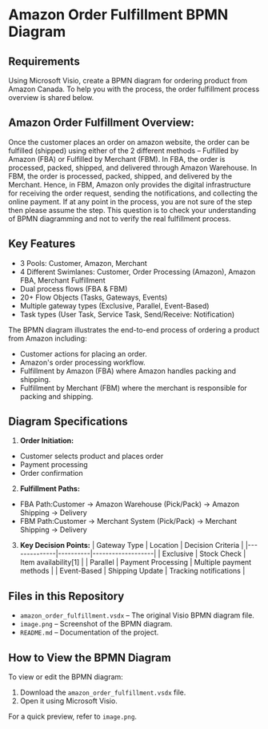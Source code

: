 # Amazon Order Fulfillment BPMN Diagram

## Requirements
Using Microsoft Visio, create a BPMN diagram for ordering product from Amazon Canada. To help you with the process, the order fulfillment process overview is shared below.

## Amazon Order Fulfillment Overview:
Once the customer places an order on amazon website, the order can be fulfilled (shipped) using either of the 2 different methods – Fulfilled by Amazon (FBA) or Fulfilled by Merchant (FBM). In FBA, the order is processed, packed, shipped, and delivered through Amazon Warehouse. In FBM, the order is processed, packed, shipped, and delivered by the Merchant. Hence, in FBM, Amazon only provides the digital infrastructure for receiving the order request, sending the notifications, and collecting the online payment. If at any point in the process, you are not sure of the step then please assume the step. This question is to check your understanding of BPMN diagramming and not to verify the real fulfillment process.


## Key Features
- 3 Pools: Customer, Amazon, Merchant
- 4 Different Swimlanes: Customer, Order Processing (Amazon), Amazon FBA, Merchant Fulfillment
- Dual process flows (FBA & FBM)
- 20+ Flow Objects (Tasks, Gateways, Events)
- Multiple gateway types (Exclusive, Parallel, Event-Based)
- Task types (User Task, Service Task, Send/Receive: Notification)

The BPMN diagram illustrates the end-to-end process of ordering a product from Amazon including:
- Customer actions for placing an order.
- Amazon's order processing workflow.
- Fulfillment by Amazon (FBA) where Amazon handles packing and shipping.
- Fulfillment by Merchant (FBM) where the merchant is responsible for packing and shipping.

## Diagram Specifications
1. **Order Initiation:**
- Customer selects product and places order
- Payment processing
- Order confirmation
2. **Fulfillment Paths:**
- FBA Path:Customer → Amazon Warehouse (Pick/Pack) → Amazon Shipping → Delivery
- FBM Path:Customer → Merchant System (Pick/Pack) → Merchant Shipping → Delivery
3. **Key Decision Points:**
   | Gateway Type | Location | Decision Criteria |
   |--------------|----------|-------------------|
   | Exclusive    | Stock Check | Item availability[1] |
   | Parallel     | Payment Processing | Multiple payment methods |
   | Event-Based  | Shipping Update | Tracking notifications |

## Files in this Repository
- `amazon_order_fulfillment.vsdx` – The original Visio BPMN diagram file.
- `image.png` – Screenshot of the BPMN diagram.
- `README.md` – Documentation of the project.

## How to View the BPMN Diagram
To view or edit the BPMN diagram:
1. Download the `amazon_order_fulfillment.vsdx` file.
2. Open it using Microsoft Visio.

For a quick preview, refer to `image.png`.

